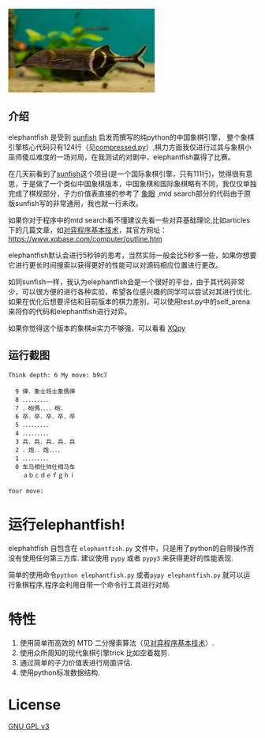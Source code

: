 ![Elephantfish](logo/elephantfish.jpg)

## 介绍 

elephantfish 是受到 [sunfish](https://github.com/thomasahle/sunfish) 启发而撰写的纯python的中国象棋引擎， 整个象棋引擎核心代码只有124行（见[compressed.py](compressed.py)）,棋力方面我仅进行过其与象棋小巫师傻瓜难度的一场对局，在我测试的对剧中，elephantfish赢得了比赛。

在几天前看到了[sunfish](https://github.com/thomasahle/sunfish)这个项目(是一个国际象棋引擎，只有111行)，觉得很有意思，于是做了一个类似中国象棋版本，中国象棋和国际象棋略有不同，我仅仅单独完成了棋规部分，子力价值表直接的参考了 [象眼](https://www.xqbase.com/league/elephanteye.htm) ,mtd search部分的代码由于原版sunfish写的非常通用，我也就一行未改。

如果你对于程序中的mtd search看不懂建议先看一些对弈基础理论,比如articles下的几篇文章，如[对弈程序基本技术](articles/对弈程序基本技术.pdf)，其官方网址：https://www.xqbase.com/computer/outline.htm

elephantfish默认会进行5秒钟的思考，当然实际一般会比5秒多一些，如果你想要它进行更长时间搜索以获得更好的性能可以对源码相应位置进行更改。

如同sunfish一样，我认为elephantfish会是一个很好的平台，由于其代码非常少，可以很方便的进行各种实验，希望各位感兴趣的同学可以尝试对其进行优化. 如果在优化后想要评估和目前版本的棋力差别，可以使用test.py中的self_arena来将你的代码和elephantfish进行对弈。

如果你觉得这个版本的象棋ai实力不够强，可以看看 [XQpy](https://github.com/bupticybee/XQPy)

## 运行截图

    Think depth: 6 My move: b9c7

      9 俥．象士将士象傌俥
      8 ．．．．．．．．．
      7 ．砲傌．．．．砲．
      6 卒．卒．卒．卒．卒
      5 ．．．．．．．．．
      4 ．．．．．．．．．
      3 兵．兵．兵．兵．兵
      2 ．炮．．炮．．．．
      1 ．．．．．．．．．
      0 车马相仕帅仕相马车
        ａｂｃｄｅｆｇｈｉ
        
    Your move:

# 运行elephantfish!

elephahtfish 自包含在 `elephantfish.py` 文件中，只是用了python的自带操作而没有使用任何第三方库. 建议使用 `pypy` 或者 `pypy3` 来获得更好的性能表现.

简单的使用命令```python elephantfish.py``` 或者```pypy elephantfish.py``` 就可以运行象棋程序,程序会利用自带一个命令行工具进行对局.

# 特性

1. 使用简单而高效的 MTD 二分搜索算法（见[对弈程序基本技术](articles/对弈程序基本技术.pdf)）.
2. 使用众所周知的现代象棋引擎trick 比如空着裁剪.
3. 通过简单的子力价值表进行局面评估.
4. 使用python标准数据结构.

# License

[GNU GPL v3](https://www.gnu.org/licenses/gpl-3.0.en.html)
